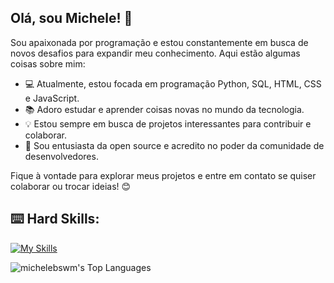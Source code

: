 ## Olá, sou Michele! 👋

Sou apaixonada por programação e estou constantemente em busca de novos desafios para expandir meu conhecimento. Aqui estão algumas coisas sobre mim:

- 💻 Atualmente, estou focada em programação Python, SQL, HTML, CSS e JavaScript.
- 📚 Adoro estudar e aprender coisas novas no mundo da tecnologia.
- 💡 Estou sempre em busca de projetos interessantes para contribuir e colaborar.
- 🌟 Sou entusiasta da open source e acredito no poder da comunidade de desenvolvedores.

Fique à vontade para explorar meus projetos e entre em contato se quiser colaborar ou trocar ideias! 😊


## :keyboard: Hard Skills:
[![My Skills](https://skillicons.dev/icons?i=python,postgres,html,css,js,java)](https://skillicons.dev)

![michelebswm's Top Languages](https://github-readme-stats.vercel.app/api/top-langs/?username=michelebswm&theme=vue-dark&show_icons=true&hide_border=true&layout=compact)

<!-- ![Jess GitHub stats](https://github-readme-stats.vercel.app/api?username=michelebswm&show_icons=true&theme=radical) -->
